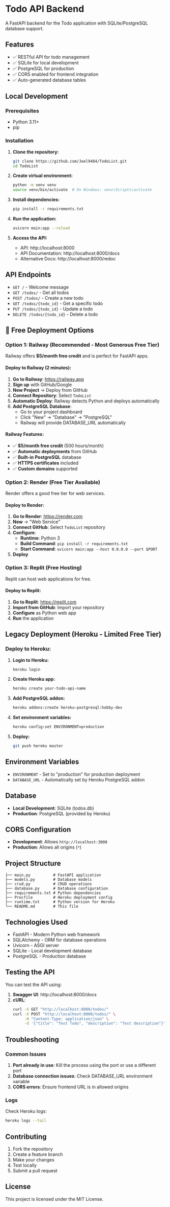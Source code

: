 # Todo API Backend

A FastAPI backend for the Todo application with SQLite/PostgreSQL database support.

## Features

- ✅ RESTful API for todo management
- ✅ SQLite for local development
- ✅ PostgreSQL for production
- ✅ CORS enabled for frontend integration
- ✅ Auto-generated database tables

## Local Development

### Prerequisites

- Python 3.11+
- pip

### Installation

1. **Clone the repository:**
   ```bash
   git clone https://github.com/Jeel9484/TodoList.git
   cd TodoList
   ```

2. **Create virtual environment:**
   ```bash
   python -m venv venv
   source venv/bin/activate  # On Windows: venv\Scripts\activate
   ```

3. **Install dependencies:**
   ```bash
   pip install -r requirements.txt
   ```

4. **Run the application:**
   ```bash
   uvicorn main:app --reload
   ```

5. **Access the API:**
   - API: http://localhost:8000
   - API Documentation: http://localhost:8000/docs
   - Alternative Docs: http://localhost:8000/redoc

## API Endpoints

- `GET /` - Welcome message
- `GET /todos/` - Get all todos
- `POST /todos/` - Create a new todo
- `GET /todos/{todo_id}` - Get a specific todo
- `PUT /todos/{todo_id}` - Update a todo
- `DELETE /todos/{todo_id}` - Delete a todo

## 🚀 Free Deployment Options

### Option 1: Railway (Recommended - Most Generous Free Tier)

Railway offers **$5/month free credit** and is perfect for FastAPI apps.

#### Deploy to Railway (2 minutes):

1. **Go to Railway**: https://railway.app
2. **Sign up** with GitHub/Google
3. **New Project** → Deploy from GitHub
4. **Connect Repository**: Select `TodoList`
5. **Automatic Deploy**: Railway detects Python and deploys automatically
6. **Add PostgreSQL Database**:
   - Go to your project dashboard
   - Click "New" → "Database" → "PostgreSQL"
   - Railway will provide DATABASE_URL automatically

#### Railway Features:
- ✅ **$5/month free credit** (500 hours/month)
- ✅ **Automatic deployments** from GitHub
- ✅ **Built-in PostgreSQL** database
- ✅ **HTTPS certificates** included
- ✅ **Custom domains** supported

### Option 2: Render (Free Tier Available)

Render offers a good free tier for web services.

#### Deploy to Render:

1. **Go to Render**: https://render.com
2. **New** → "Web Service"
3. **Connect GitHub**: Select `TodoList` repository
4. **Configure**:
   - **Runtime**: Python 3
   - **Build Command**: `pip install -r requirements.txt`
   - **Start Command**: `uvicorn main:app --host 0.0.0.0 --port $PORT`
5. **Deploy**

### Option 3: Replit (Free Hosting)

Replit can host web applications for free.

#### Deploy to Replit:

1. **Go to Replit**: https://replit.com
2. **Import from GitHub**: Import your repository
3. **Configure** as Python web app
4. **Run** the application

## Legacy Deployment (Heroku - Limited Free Tier)

### Deploy to Heroku:

1. **Login to Heroku:**
   ```bash
   heroku login
   ```

2. **Create Heroku app:**
   ```bash
   heroku create your-todo-api-name
   ```

3. **Add PostgreSQL addon:**
   ```bash
   heroku addons:create heroku-postgresql:hobby-dev
   ```

4. **Set environment variables:**
   ```bash
   heroku config:set ENVIRONMENT=production
   ```

5. **Deploy:**
   ```bash
   git push heroku master
   ```

## Environment Variables

- `ENVIRONMENT` - Set to "production" for production deployment
- `DATABASE_URL` - Automatically set by Heroku PostgreSQL addon

## Database

- **Local Development**: SQLite (todos.db)
- **Production**: PostgreSQL (provided by Heroku)

## CORS Configuration

- **Development**: Allows `http://localhost:3000`
- **Production**: Allows all origins (`*`)

## Project Structure

```
├── main.py          # FastAPI application
├── models.py        # Database models
├── crud.py          # CRUD operations
├── database.py      # Database configuration
├── requirements.txt # Python dependencies
├── Procfile         # Heroku deployment config
├── runtime.txt      # Python version for Heroku
└── README.md        # This file
```

## Technologies Used

- FastAPI - Modern Python web framework
- SQLAlchemy - ORM for database operations
- Uvicorn - ASGI server
- SQLite - Local development database
- PostgreSQL - Production database

## Testing the API

You can test the API using:

1. **Swagger UI**: http://localhost:8000/docs
2. **cURL**:
   ```bash
   curl -X GET "http://localhost:8000/todos/"
   curl -X POST "http://localhost:8000/todos/" \
        -H "Content-Type: application/json" \
        -d '{"title": "Test Todo", "description": "Test description"}'
   ```

## Troubleshooting

### Common Issues

1. **Port already in use**: Kill the process using the port or use a different port
2. **Database connection issues**: Check DATABASE_URL environment variable
3. **CORS errors**: Ensure frontend URL is in allowed origins

### Logs

Check Heroku logs:
```bash
heroku logs --tail
```

## Contributing

1. Fork the repository
2. Create a feature branch
3. Make your changes
4. Test locally
5. Submit a pull request

## License

This project is licensed under the MIT License.